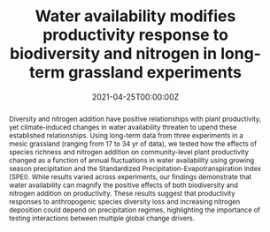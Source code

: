 ---
abstract: Diversity and nitrogen addition have positive relationships with plant productivity, yet climate-induced changes in water availability threaten to upend these established relationships. Using long-term data from three experiments in a mesic grassland (ranging from 17 to 34 yr of data), we tested how the effects of species richness and nitrogen addition on community-level plant productivity changed as a function of annual fluctuations in water availability using growing season precipitation and the Standardized Precipitation-Evapotranspiration Index (SPEI). While results varied across experiments, our findings demonstrate that water availability can magnify the positive effects of both biodiversity and nitrogen addition on productivity. These results suggest that productivity responses to anthropogenic species diversity loss and increasing nitrogen deposition could depend on precipitation regimes, highlighting the importance of testing interactions between multiple global change drivers.
authors:
- Clare E. Kazanski
- Jane Cowles
- Salli Dymond
- Adam T. Clark
- Aaron S. David,
- Jacob M. Jungers
- admin
- Charlotte E. Riggs
- Jared Trost
- Xiaojing Wei
date: "2021-04-25T00:00:00Z"
doi: "10.1002/eap.2363"
featured: false
image:
  caption:
  focal_point: ""
  preview_only: false
projects: []
publication: '*Ecological Applications, e02363*'
publication_short: ""
publication_types:
- "2"
publishDate: "2021-04-25T00:00:00Z"
slides:
summary:
tags:
title: Water availability modifies productivity response to biodiversity and nitrogen in long-term grassland experiments
url_code: ""
url_dataset: ""
url_pdf: https://esajournals.onlinelibrary.wiley.com/doi/10.1002/eap.2363
url_poster: ""
url_project: ""
url_slides: ""
url_source: ""
url_video: ""
---